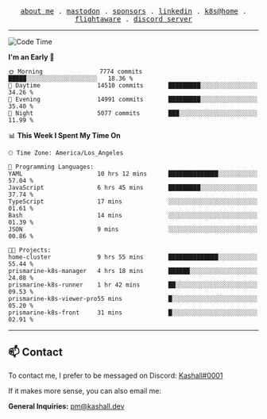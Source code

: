 <p align="center">
  <samp>
    <a href="https://jordanjones.org/">about me</a> .
    <a rel="me" href="https://mastodon.social/@kashall">mastodon</a> .
    <a href="https://github.com/sponsors/kashalls">sponsors</a> .
    <a href="https://linkedin.com/in/jordpjones">linkedin</a> .
    <a href="https://github.com/kashalls/home-cluster">k8s@home</a> .
    <a href="https://flightaware.com/adsb/stats/user/kashalls">flightaware</a> .
    <a href="https://discord.gg/ctgrp8k">discord server</a>
  </samp>
</p>

---

<!--START_SECTION:waka-->
![Code Time](http://img.shields.io/badge/Code%20Time-1%2C426%20hrs%2042%20mins-blue)

**I'm an Early 🐤** 

```text
🌞 Morning                7774 commits        █████░░░░░░░░░░░░░░░░░░░░   18.36 % 
🌆 Daytime                14510 commits       █████████░░░░░░░░░░░░░░░░   34.26 % 
🌃 Evening                14991 commits       █████████░░░░░░░░░░░░░░░░   35.40 % 
🌙 Night                  5077 commits        ███░░░░░░░░░░░░░░░░░░░░░░   11.99 % 
```


📊 **This Week I Spent My Time On** 

```text
🕑︎ Time Zone: America/Los_Angeles

💬 Programming Languages: 
YAML                     10 hrs 12 mins      ██████████████░░░░░░░░░░░   57.04 % 
JavaScript               6 hrs 45 mins       █████████░░░░░░░░░░░░░░░░   37.74 % 
TypeScript               17 mins             ░░░░░░░░░░░░░░░░░░░░░░░░░   01.61 % 
Bash                     14 mins             ░░░░░░░░░░░░░░░░░░░░░░░░░   01.39 % 
JSON                     9 mins              ░░░░░░░░░░░░░░░░░░░░░░░░░   00.86 % 

🐱‍💻 Projects: 
home-cluster             9 hrs 55 mins       ██████████████░░░░░░░░░░░   55.44 % 
prismarine-k8s-manager   4 hrs 18 mins       ██████░░░░░░░░░░░░░░░░░░░   24.08 % 
prismarine-k8s-runner    1 hr 42 mins        ██░░░░░░░░░░░░░░░░░░░░░░░   09.53 % 
prismarine-k8s-viewer-pro55 mins             █░░░░░░░░░░░░░░░░░░░░░░░░   05.20 % 
prismarine-k8s-front     31 mins             █░░░░░░░░░░░░░░░░░░░░░░░░   02.91 % 
```


<!--END_SECTION:waka-->

---

## 📫 Contact

To contact me, I prefer to be messaged on Discord:  [Kashall#0001](https://discord.com/users/201077739589992448)

If it makes more sense, you can also email me:

**General Inquiries:** pm@kashall.dev  
